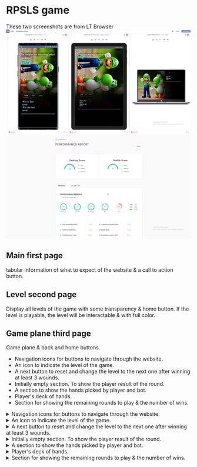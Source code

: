 # RPSLS game
These two screenshots are from LT Browser
<img src="./assets/image/screenshot.png" max-width="600px">
<img src="./assets/image/screenshotperformance.png" max-width="600px">

## Main first page
tabular information of what to expect of the website & a call to action button.

## Level second page
Display all levels of the game with some transparency & home button.
If the level is playable, the level will be interactable & with full color.

## Game plane third page
Game plane & back and home buttons.
- Navigation icons for buttons to navigate through the website.
- An icon to indicate the level of the game.
- A next button to reset and change the level to the next one after winning at least 3 wounds.
- Initially empty section. To show the player result of the round.
- A section to show the hands picked by player and bot.
- Player's deck of hands.
- Section for showing the remaining rounds to play & the number of wins.

<details>
<summary>Navigation icons for buttons to navigate through the website.</summary>
    <img src="./assets/image/pagepart/p3nav.png" max-width="600px">
</details>
<details>
<summary>An icon to indicate the level of the game.</summary>
    <img src="./assets/image/pagepart/p3icon.png" max-width="600px">
</details>
<details>
<summary>A next button to reset and change the level to the next one after winning at least 3 wounds.</summary>
    <img src="./assets/image/pagepart/p3nextbtn.png" max-width="600px">
</details>
<details>
<summary>Initially empty section. To show the player result of the round.</summary>
    <img src="./assets/image/pagepart/p3result1.png" max-width="600px">
    <img src="./assets/image/pagepart/p3result2.png" max-width="600px">
</details>
<details>
<summary>A section to show the hands picked by player and bot.</summary>
    <img src="./assets/image/pagepart/p3playershand.png" max-width="600px">
</details>
<details>
<summary>Player's deck of hands.</summary>
    <img src="./assets/image/pagepart/p3playerdeck.png" max-width="600px">
</details>
<details>
<summary>Section for showing the remaining rounds to play & the number of wins.</summary>
    <img src="./assets/image/pagepart/p3rounds.png" max-width="600px">
</details>